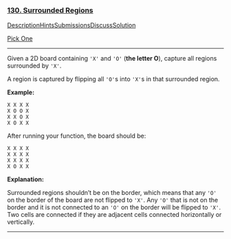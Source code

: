 ### [130. Surrounded Regions](https://leetcode.com/problems/surrounded-regions/description/)

[Description](https://leetcode.com/problems/surrounded-regions/description/)[Hints](https://leetcode.com/problems/surrounded-regions/hints/)[Submissions](https://leetcode.com/problems/surrounded-regions/submissions/)[Discuss](https://leetcode.com/problems/surrounded-regions/discuss/)[Solution](https://leetcode.com/problems/surrounded-regions/solution/)

[Pick One](https://leetcode.com/problems/random-one-question/)

------

Given a 2D board containing `'X'` and `'O'` (**the letter O**), capture all regions surrounded by `'X'`.

A region is captured by flipping all `'O'`s into `'X'`s in that surrounded region.

**Example:**

```
X X X X
X O O X
X X O X
X O X X
```

After running your function, the board should be:

```
X X X X
X X X X
X X X X
X O X X
```

**Explanation:**

Surrounded regions shouldn’t be on the border, which means that any `'O'` on the border of the board are not flipped to `'X'`. Any `'O'` that is not on the border and it is not connected to an `'O'` on the border will be flipped to `'X'`. Two cells are connected if they are adjacent cells connected horizontally or vertically.

------